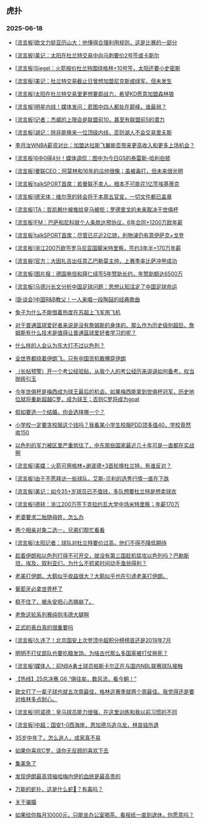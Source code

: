 ## 虎扑 
### 2025-06-18

+ [[流言板]欧文力挺亚历山大：他懂得合理利用规则，这是比赛的一部分](https://bbs.hupu.com/633278703.html)

+ [[流言板]美记：太阳在杜兰特交易中向马刺要价2号签或卡斯尔](https://bbs.hupu.com/633278264.html)

+ [[流言板]Siegel：火箭报价杜兰特围绕格林+10号签，太阳还要小史密斯](https://bbs.hupu.com/633279077.html)

+ [[流言板]美记：杜兰特交易截止日曾想加盟尼克斯或绿军，但未发生](https://bbs.hupu.com/633278641.html)

+ [[流言板]太阳在杜兰特交易里更想要即战力，希望KD愿意加盟森林狼](https://bbs.hupu.com/633278396.html)

+ [[流言板]明星内线！媒体发问：若图中四人都处在巅峰，谁最弱？](https://bbs.hupu.com/633276571.html)

+ [[流言板]记者：杰威的上限会是联盟前10，甚至有联盟前5的潜力](https://bbs.hupu.com/633276056.html)

+ [[流言板]湖记：除非能换来一位顶级内线，否则湖人不会交易里夫斯](https://bbs.hupu.com/633279483.html)

+ [李月汝WNBA薪资对比：加盟达拉斯飞翼能否带来更高收入和更多上场机会？](https://bbs.hupu.com/633277101.html)

+ [[流言板]6中0得4分！媒体调侃：图中为今日G5的泰雷斯-哈利伯顿](https://bbs.hupu.com/633276625.html)

+ [[流言板]曼联CEO：阿莫林和16年的瓜帅很像；虽被毒打，但未来很光明](https://bbs.hupu.com/633272768.html)

+ [[流言板]talkSPORT首席：若曼联不卖人，根本不可能花1亿签埃基蒂克](https://bbs.hupu.com/633276920.html)

+ [[流言板]德天体：维尔茨的转会将于本周五官宣，一切文件都已盖章](https://bbs.hupu.com/633274766.html)

+ [[流言板]TA：哲凯赖什被推给皇马被拒；罗德里戈的未来取决于世俱杯](https://bbs.hupu.com/633273745.html)

+ [[流言板]FM：巴萨和尼科就个人条款达预协议，6年合同+1200万欧年薪](https://bbs.hupu.com/633275837.html)

+ [[流言板]talkSPORT首席：尽管已花近2亿镑，利物浦仍有意伊萨克+戈登](https://bbs.hupu.com/633276824.html)

+ [[流言板]浙江200万欧签罗马尼亚国脚米特里察，签约3年半+170万年薪](https://bbs.hupu.com/633278012.html)

+ [[流言板]官方：大因扎吉出任意乙巴勒莫主帅，上赛季率比萨冲甲成功](https://bbs.hupu.com/633275933.html)

+ [[流言板]图片报：德国电信和拜仁续签5年赞助长约，年赞助额达6500万](https://bbs.hupu.com/633276077.html)

+ [[流言板]马德兴长文分析中国足球问题：思想认知注定了中国足球命运](https://bbs.hupu.com/633272565.html)

+ [[卧谈会]中国R&amp;B教父！一人来唱一段陶喆的经典歌曲](https://bbs.hupu.com/633277553.html)

+ [兔子为什么不能借着热度在苏超上飞军用飞机 ](https://bbs.hupu.com/633276880.html)

+ [对于普通篮球爱好者来说是没有詹姆斯的身体的、那么作为历史级别超巨、詹姆斯有什么技术是值得让普通篮球爱好者学习的呢？](https://bbs.hupu.com/633276396.html)

+ [什么样的人会认为东大打不过以色列？](https://bbs.hupu.com/633276650.html)

+ [全世界都绕着伊朗飞，只有中国货机敢横穿伊朗](https://bbs.hupu.com/633277775.html)

+ [（长帖预警）开一个考公经验贴，从我个人的考公经历来讲讲如何备考，权当抛砖引玉](https://bbs.hupu.com/633278063.html)

+ [今年世俱杯是梅西成为球王最后的机会。如果梅西能拿到世俱杯冠军，历史地位就将重新超越C罗，成为球王；否则C罗将成为goat](https://bbs.hupu.com/633276955.html)

+ [假如要选一个结婚，你会选择哪一个？](https://bbs.hupu.com/633277077.html)

+ [小学校一定要贪校服这个钱吗？我看某小学生校服PDD顶多值40，学校竟然收150](https://bbs.hupu.com/633276469.html)

+ [以色列的军力被区里严重低估了，中东那些国家最近几十年可是一直都在实战啊](https://bbs.hupu.com/633278387.html)

+ [[流言板]美媒：火箭可用格林+谢波德+3首轮换杜兰特，有谁反对？](https://bbs.hupu.com/633279992.html)

+ [[流言板]由于不愿拜访一些球队，艾斯-贝利的选秀行情一直在下跌](https://bbs.hupu.com/633279504.html)

+ [[流言板]美记：如今35+岁球员已不值钱，多队想要杜兰特是想卖球衣](https://bbs.hupu.com/633279945.html)

+ [[流言板]德转：浙江200万签下克拉约瓦大学中场米特里察；年薪170万](https://bbs.hupu.com/633278935.html)

+ [老婆要求二胎随母姓，怎么办](https://bbs.hupu.com/633278033.html)

+ [两个相亲对象二选一，兄弟们帮忙看看](https://bbs.hupu.com/633276503.html)

+ [[流言板]太阳记者：球队对杜兰特要价过高，他们不得不降低期待](https://bbs.hupu.com/633279413.html)

+ [趁着伊朗和以色列打得不可开交，就没有第三国趁机猛攻以色列吗？巴勒斯坦，埃及，叙利亚们，为什么不抓紧时间动手渔翁得利？](https://bbs.hupu.com/633278435.html)

+ [老美打伊朗，大鹅似乎收益很大？大鹅似乎也在引诱老美打伊朗。](https://bbs.hupu.com/633278173.html)

+ [葡萄牙必拿世界杯了](https://bbs.hupu.com/633278115.html)

+ [稳不住了，被永安把心态搞崩了。](https://bbs.hupu.com/633278390.html)

+ [老詹这轮系列赛纯抱韦德大腿啊](https://bbs.hupu.com/633278889.html)

+ [正式的表白真的很重要吗](https://bbs.hupu.com/633280585.html)

+ [[流言板]久违了！北京国安上次登顶中超积分榜榜首还是2019年7月](https://bbs.hupu.com/633278626.html)

+ [明明不打仗部队也要吃粮发饷，为啥古代那么多国家被打仗拖死？](https://bbs.hupu.com/633280006.html)

+ [[流言板]媒体人：前NBA勇士球员帕斯卡尔正在与国内NBL联赛球队接触](https://bbs.hupu.com/633279462.html)

+ [【热线】25总决赛 G6 “俱往矣，数风流，看今朝！”](https://bbs.hupu.com/633279134.html)

+ [欧文打了一辈子球也就五次周最佳，格林这赛季就两个周最佳。我觉得还是要对格林多点耐心。](https://bbs.hupu.com/633279419.html)

+ [[流言板]阿诺德：皇马球员能力很强，在这里训练和我以前习惯的不同](https://bbs.hupu.com/633275299.html)

+ [[流言板]中超：国安1-0西海岸，恩加德乌造乌龙，林良铭伤退](https://bbs.hupu.com/633278194.html)

+ [35岁中年了，怎么追人，成家真不易](https://bbs.hupu.com/633279790.html)

+ [如果你喜欢C罗，请你无反顾的喜欢下去](https://bbs.hupu.com/633280084.html)

+ [集美急了](https://bbs.hupu.com/633279512.html)

+ [发现伊朗最高领袖哈梅内伊的血统是最高贵的](https://bbs.hupu.com/633279180.html)

+ [万能的蛇扑，这是什么蛇🐍？有毒吗？](https://bbs.hupu.com/633279052.html)

+ [关于骗婚](https://bbs.hupu.com/633279207.html)

+ [如果给你每月10000元，只能坐办公室喝茶、看报纸一直到退休，你愿意吗？](https://bbs.hupu.com/633279175.html)

